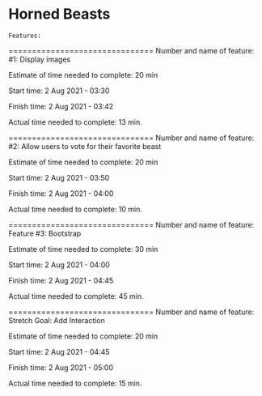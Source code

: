 # Horned Beasts 

`Features:`

===============================
Number and name of feature: 
#1: Display images

Estimate of time needed to complete: 20 min

Start time: 2 Aug 2021 - 03:30 

Finish time: 2 Aug 2021 - 03:42 

Actual time needed to complete: 13 min.


===============================
Number and name of feature: 
 #2: Allow users to vote for their favorite beast

Estimate of time needed to complete: 20 min

Start time: 2 Aug 2021 -  03:50 

Finish time: 2 Aug 2021 - 04:00

Actual time needed to complete: 10 min.

===============================
Number and name of feature: 
Feature #3: Bootstrap

Estimate of time needed to complete: 30 min

Start time: 2 Aug 2021 - 04:00

Finish time: 2 Aug 2021 - 04:45

Actual time needed to complete: 45 min.

===============================
Number and name of feature: 
Stretch Goal: Add Interaction

Estimate of time needed to complete: 20 min

Start time: 2 Aug 2021 - 04:45

Finish time: 2 Aug 2021 - 05:00

Actual time needed to complete: 15 min.
